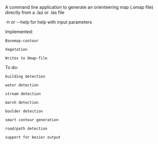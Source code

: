 A command line application to generate an orienteering map (.omap file) directly from a .laz or .las file

-h or --help for help with input parameters

Implemented:

    Basemap-contour

    Vegetation

    Writes to Omap-file

To do:

    building detection

    water detection

    stream detection

    marsh detection

    boulder detection

    smart contour generation

    road/path detection

    support for bezier output
